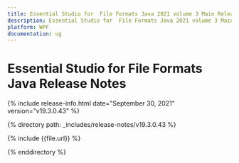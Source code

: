 ```yaml
---
title: Essential Studio for  File Formats Java 2021 volume 3 Main Release Notes  
description: Essential Studio for  File Formats Java 2021 volume 3 Main Release Notes  
platform: WPF
documentation: ug
---
```


# Essential Studio for  File Formats Java  Release Notes  

{% include release-info.html date="September 30, 2021"  version="v19.3.0.43" %} 


{% directory path: _includes/release-notes/v19.3.0.43 %}

{% include {{file.url}} %}

{% enddirectory %}